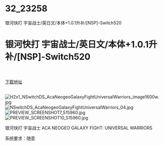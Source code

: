 # 32_23258
银河快打 宇宙战士/英日文/本体+1.0.1升补/[NSP]-Switch520
# 银河快打 宇宙战士/英日文/本体+1.0.1升补/[NSP]-Switch520
 <br/></br>
[下载地址](https://www.switch520.cc/article/23258 "下载地址")
<br/></br>

<p><img title="H2x1_NSwitchDS_AcaNeogeoGalaxyFightUniversalWarriors_image1600w.jpg" src="https://www.switch520.cc/muke_img/2021_10_13_be0980ab5c16e.jpg" alt="H2x1_NSwitchDS_AcaNeogeoGalaxyFightUniversalWarriors_image1600w.jpg"><br>
<img title="NSwitchDS_AcaNeogeoGalaxyFightUniversalWarriors_04.jpg" src="https://www.switch520.cc/muke_img/2021_10_13_0363c658e0024.jpg" alt="NSwitchDS_AcaNeogeoGalaxyFightUniversalWarriors_04.jpg"><br>
<img title="PREVIEW_SCREENSHOT7_515960.jpg" src="https://www.switch520.cc/muke_img/2021_10_13_1088fc9191332.jpg" alt="PREVIEW_SCREENSHOT7_515960.jpg"><br>
<img title="PREVIEW_SCREENSHOT10_515960.jpg" src="https://www.switch520.cc/muke_img/2021_10_13_113d083325f0c.jpg" alt="PREVIEW_SCREENSHOT10_515960.jpg"></p>
<p>银河快打 宇宙战士 ACA NEOGEO GALAXY FIGHT: UNIVERSAL WARRIORS</p>
<p>系统要求：随意</p>
